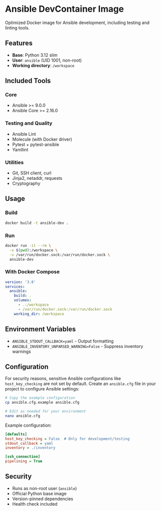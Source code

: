 # Ansible DevContainer Image

Optimized Docker image for Ansible development, including testing and linting tools.

## Features

- **Base**: Python 3.12 slim
- **User**: `ansible` (UID 1001, non-root)
- **Working directory**: `/workspace`

## Included Tools

### Core
- Ansible >= 9.0.0
- Ansible Core >= 2.16.0

### Testing and Quality
- Ansible Lint
- Molecule (with Docker driver)
- Pytest + pytest-ansible
- Yamllint

### Utilities
- Git, SSH client, curl
- Jinja2, netaddr, requests
- Cryptography

## Usage

### Build
```bash
docker build -t ansible-dev .
```

### Run
```bash
docker run -it --rm \
  -v $(pwd):/workspace \
  -v /var/run/docker.sock:/var/run/docker.sock \
  ansible-dev
```

### With Docker Compose
```yaml
version: '3.8'
services:
  ansible:
    build: .
    volumes:
      - .:/workspace
      - /var/run/docker.sock:/var/run/docker.sock
    working_dir: /workspace
```

## Environment Variables

- `ANSIBLE_STDOUT_CALLBACK=yaml` - Output formatting
- `ANSIBLE_INVENTORY_UNPARSED_WARNING=False` - Suppress inventory warnings

## Configuration

For security reasons, sensitive Ansible configurations like `host_key_checking` are not set by default. 
Create an `ansible.cfg` file in your project to configure Ansible settings:

```bash
# Copy the example configuration
cp ansible.cfg.example ansible.cfg

# Edit as needed for your environment
nano ansible.cfg
```

Example configuration:
```ini
[defaults]
host_key_checking = False  # Only for development/testing
stdout_callback = yaml
inventory = ./inventory

[ssh_connection]
pipelining = True
```

## Security

- Runs as non-root user (`ansible`)
- Official Python base image
- Version-pinned dependencies
- Health check included
